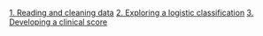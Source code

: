 [1. Reading and cleaning data](https://choisy.github.io/typhoid/data_cleaning.html)
[2. Exploring a logistic classification](https://choisy.github.io/typhoid/logistic_classification.html)
[3. Developing a clinical score](https://choisy.github.io/typhoid/clinical_score.html)
